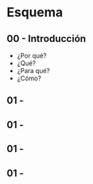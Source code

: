 # Esquema

## 00 - Introducción

- ¿Por qué?
- ¿Qué?
- ¿Para qué?
- ¿Cómo?

## 01 - 


## 01 - 

## 01 - 

## 01 - 
